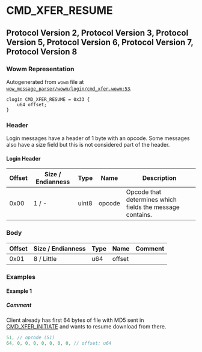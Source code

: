 # CMD_XFER_RESUME

## Protocol Version 2, Protocol Version 3, Protocol Version 5, Protocol Version 6, Protocol Version 7, Protocol Version 8

### Wowm Representation

Autogenerated from `wowm` file at [`wow_message_parser/wowm/login/cmd_xfer.wowm:53`](https://github.com/gtker/wow_messages/tree/main/wow_message_parser/wowm/login/cmd_xfer.wowm#L53).
```rust,ignore
clogin CMD_XFER_RESUME = 0x33 {
    u64 offset;
}
```
### Header

Login messages have a header of 1 byte with an opcode. Some messages also have a size field but this is not considered part of the header.

#### Login Header

| Offset | Size / Endianness | Type   | Name   | Description |
| ------ | ----------------- | ------ | ------ | ----------- |
| 0x00   | 1 / -             | uint8  | opcode | Opcode that determines which fields the message contains.|

### Body

| Offset | Size / Endianness | Type | Name | Comment |
| ------ | ----------------- | ---- | ---- | ------- |
| 0x01 | 8 / Little | u64 | offset |  |

### Examples

#### Example 1

##### Comment

Client already has first 64 bytes of file with MD5 sent in [CMD_XFER_INITIATE](./cmd_xfer_initiate.md) and wants to resume download from there.

```c
51, // opcode (51)
64, 0, 0, 0, 0, 0, 0, 0, // offset: u64
```
